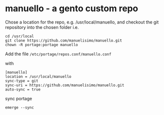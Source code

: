 # manuello - a gento custom repo

Chose a location for the repo, e.g. /usr/local/manuello, and checkout the git
repository into the chosen folder i.e.

```
cd /usr/local
git clone https://github.com/manuelisimo/manuello.git
chown -R portage:portage manuello
```

Add the file `/etc/portage/repos.conf/manuello.conf`

with

```
[manuello]
location = /usr/local/manuello
sync-type = git
sync-uri = https://github.com/manuelisimo/manuello.git
auto-sync = true
```

sync portage
```
emerge --sync
```
